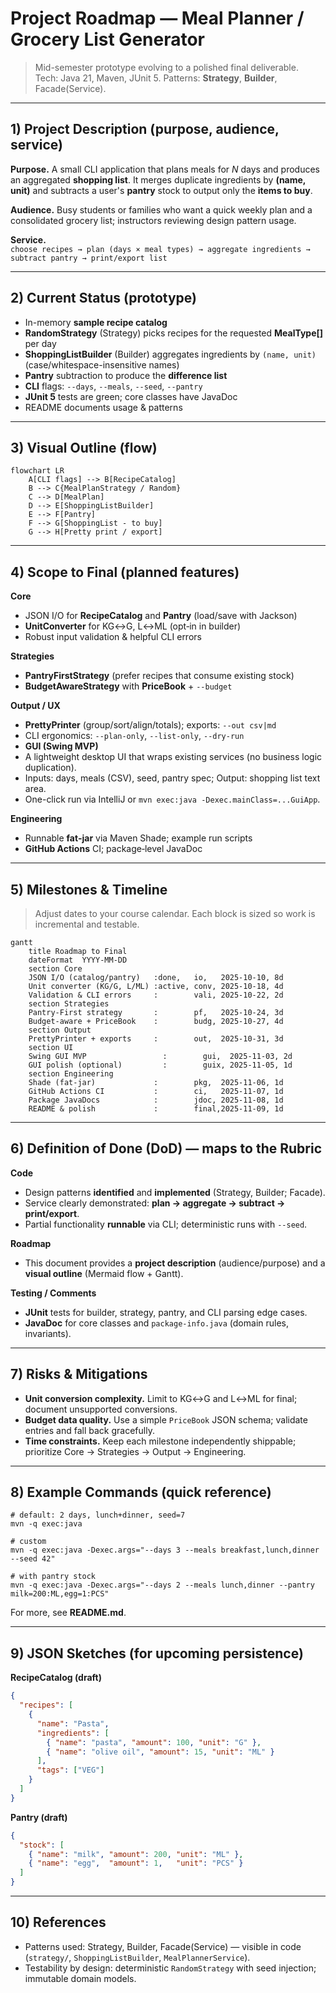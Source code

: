 # Project Roadmap — Meal Planner / Grocery List Generator

> Mid-semester prototype evolving to a polished final deliverable.  
> Tech: Java 21, Maven, JUnit 5. Patterns: **Strategy**, **Builder**, Facade(Service).

---

## 1) Project Description (purpose, audience, service)

**Purpose.** A small CLI application that plans meals for *N* days and produces an aggregated **shopping list**. It merges duplicate ingredients by **(name, unit)** and subtracts a user's **pantry** stock to output only the **items to buy**.

**Audience.** Busy students or families who want a quick weekly plan and a consolidated grocery list; instructors reviewing design pattern usage.

**Service.**  
`choose recipes → plan (days × meal types) → aggregate ingredients → subtract pantry → print/export list`

---

## 2) Current Status (prototype)

- In-memory **sample recipe catalog**
- **RandomStrategy** (Strategy) picks recipes for the requested **MealType[]** per day
- **ShoppingListBuilder** (Builder) aggregates ingredients by `(name, unit)` (case/whitespace-insensitive names)
- **Pantry** subtraction to produce the **difference list**
- **CLI** flags: `--days`, `--meals`, `--seed`, `--pantry`
- **JUnit 5** tests are green; core classes have JavaDoc
- README documents usage & patterns

---

## 3) Visual Outline (flow)

```mermaid
flowchart LR
    A[CLI flags] --> B[RecipeCatalog]
    B --> C{MealPlanStrategy / Random}
    C --> D[MealPlan]
    D --> E[ShoppingListBuilder]
    E --> F[Pantry]
    F --> G[ShoppingList - to buy]
    G --> H[Pretty print / export]

```

---

## 4) Scope to Final (planned features)

**Core**
- JSON I/O for **RecipeCatalog** and **Pantry** (load/save with Jackson)
- **UnitConverter** for KG↔G, L↔ML (opt‑in in builder)
- Robust input validation & helpful CLI errors

**Strategies**
- **PantryFirstStrategy** (prefer recipes that consume existing stock)
- **BudgetAwareStrategy** with **PriceBook** + `--budget`

**Output / UX**
- **PrettyPrinter** (group/sort/align/totals); exports: `--out csv|md`
- CLI ergonomics: `--plan-only`, `--list-only`, `--dry-run`
- **GUI (Swing MVP)**
- A lightweight desktop UI that wraps existing services (no business logic duplication).
- Inputs: days, meals (CSV), seed, pantry spec; Output: shopping list text area.
- One-click run via IntelliJ or `mvn exec:java -Dexec.mainClass=...GuiApp`.


**Engineering**
- Runnable **fat‑jar** via Maven Shade; example run scripts
- **GitHub Actions** CI; package‑level JavaDoc

---

## 5) Milestones & Timeline

> Adjust dates to your course calendar. Each block is sized so work is incremental and testable.

```mermaid
gantt
    title Roadmap to Final
    dateFormat  YYYY-MM-DD
    section Core
    JSON I/O (catalog/pantry)   :done,   io,   2025-10-10, 8d
    Unit converter (KG/G, L/ML) :active, conv, 2025-10-18, 4d
    Validation & CLI errors     :        vali, 2025-10-22, 2d
    section Strategies
    Pantry-First strategy       :        pf,   2025-10-24, 3d
    Budget-aware + PriceBook    :        budg, 2025-10-27, 4d
    section Output
    PrettyPrinter + exports     :        out,  2025-10-31, 3d
    section UI
    Swing GUI MVP                 :        gui,  2025-11-03, 2d
    GUI polish (optional)         :        guix, 2025-11-05, 1d
    section Engineering
    Shade (fat-jar)             :        pkg,  2025-11-06, 1d
    GitHub Actions CI           :        ci,   2025-11-07, 1d
    Package JavaDocs            :        jdoc, 2025-11-08, 1d
    README & polish             :        final,2025-11-09, 1d
```

---

## 6) Definition of Done (DoD) — maps to the Rubric

**Code**
- Design patterns **identified** and **implemented** (Strategy, Builder; Facade).
- Service clearly demonstrated: **plan → aggregate → subtract → print/export**.
- Partial functionality **runnable** via CLI; deterministic runs with `--seed`.

**Roadmap**
- This document provides a **project description** (audience/purpose) and a **visual outline** (Mermaid flow + Gantt).

**Testing / Comments**
- **JUnit** tests for builder, strategy, pantry, and CLI parsing edge cases.
- **JavaDoc** for core classes and `package-info.java` (domain rules, invariants).

---

## 7) Risks & Mitigations

- **Unit conversion complexity.** Limit to KG↔G and L↔ML for final; document unsupported conversions.
- **Budget data quality.** Use a simple `PriceBook` JSON schema; validate entries and fall back gracefully.
- **Time constraints.** Keep each milestone independently shippable; prioritize Core → Strategies → Output → Engineering.

---

## 8) Example Commands (quick reference)

```
# default: 2 days, lunch+dinner, seed=7
mvn -q exec:java

# custom
mvn -q exec:java -Dexec.args="--days 3 --meals breakfast,lunch,dinner --seed 42"

# with pantry stock
mvn -q exec:java -Dexec.args="--days 2 --meals lunch,dinner --pantry milk=200:ML,egg=1:PCS"
```

For more, see **README.md**.

---

## 9) JSON Sketches (for upcoming persistence)

**RecipeCatalog (draft)**
```json
{
  "recipes": [
    {
      "name": "Pasta",
      "ingredients": [
        { "name": "pasta", "amount": 100, "unit": "G" },
        { "name": "olive oil", "amount": 15, "unit": "ML" }
      ],
      "tags": ["VEG"]
    }
  ]
}
```

**Pantry (draft)**
```json
{
  "stock": [
    { "name": "milk", "amount": 200, "unit": "ML" },
    { "name": "egg",  "amount": 1,   "unit": "PCS" }
  ]
}
```

---

## 10) References

- Patterns used: Strategy, Builder, Facade(Service) — visible in code (`strategy/`, `ShoppingListBuilder`, `MealPlannerService`).
- Testability by design: deterministic `RandomStrategy` with seed injection; immutable domain models.
